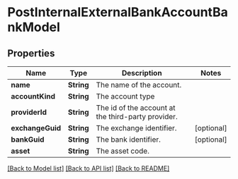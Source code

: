 # PostInternalExternalBankAccountBankModel

## Properties
Name | Type | Description | Notes
------------ | ------------- | ------------- | -------------
**name** | **String** | The name of the account. | 
**accountKind** | **String** | The account type | 
**providerId** | **String** | The id of the account at the third-party provider. | 
**exchangeGuid** | **String** | The exchange identifier. | [optional] 
**bankGuid** | **String** | The bank identifier. | [optional] 
**asset** | **String** | The asset code. | 

[[Back to Model list]](../README.md#documentation-for-models) [[Back to API list]](../README.md#documentation-for-api-endpoints) [[Back to README]](../README.md)


